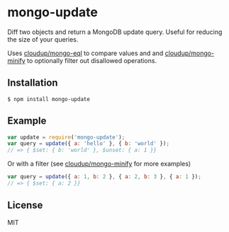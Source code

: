 
# mongo-update

Diff two objects and return a MongoDB update query. Useful for reducing the size of your queries.

Uses [cloudup/mongo-eql](https://github.com/cloudup/mongo-eql) to compare values and
and [cloudup/mongo-minify](https://github.com/cloudup/mongo-minify) to optionally filter
out disallowed operations.

## Installation

    $ npm install mongo-update

## Example

```js
var update = require('mongo-update');
var query = update({ a: 'hello' }, { b: 'world' });
// => { $set: { b: 'world' }, $unset: { a: 1 }}
```

Or with a filter (see [cloudup/mongo-minify](https://github.com/cloudup/mongo-minify) for more examples)
```js
var query = update({ a: 1, b: 2 }, { a: 2, b: 3 }, { a: 1 });
// => { $set: { a: 2 }}
```

## License

  MIT
